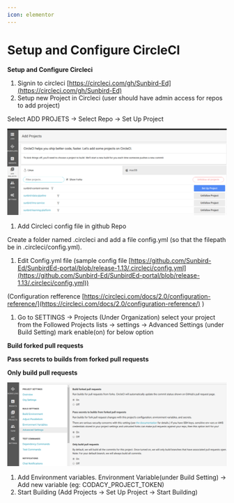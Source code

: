 ```yaml
---
icon: elementor
---
```


# Setup and Configure CircleCI

**Setup and Configure Circleci**

1. Signin to circleci [https://circleci.com/gh/Sunbird-Ed](https://circleci.com/gh/Sunbird-Ed)
2. Setup new Project in Circleci (user should have admin access for repos to add project)

Select ADD PROJETS → Select Repo → Set Up Project

![](<../../../../../.gitbook/assets/0 (1) (1) (1).png>)

1. Add Circleci config file in github Repo

Create a folder named .circleci and add a file config.yml (so that the filepath be in .circleci/config.yml).

1. Edit Config.yml file (sample config file [https://github.com/Sunbird-Ed/SunbirdEd-portal/blob/release-1.13/.circleci/config.yml](https://github.com/Sunbird-Ed/SunbirdEd-portal/blob/release-1.13/.circleci/config.yml))

(Configuration refference [https://circleci.com/docs/2.0/configuration-reference/](https://circleci.com/docs/2.0/configuration-reference/) )

1. Go to SETTINGS → Projects (Under Organization) select your project from the Followed Projects lists → settings → Advanced Settings (under Build Setting) mark enable(on) for below option

**Build forked pull requests**

**Pass secrets to builds from forked pull requests**

**Only build pull requests**

![](<../../../../../.gitbook/assets/1 (3).png>)

1. Add Environment variables. Environment Variable(under Build Setting) → Add new variable (eg: CODACY\_PROJECT\_TOKEN)
2. Start Building (Add Projects → Set Up Project → Start Building)
